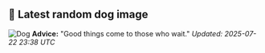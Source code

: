 ## 🐶 Latest random dog image
![Dog](https://images.dog.ceo/breeds/kelpie/n02105412_216.jpg)
**Advice:** "Good things come to those who wait."
*Updated: 2025-07-22 23:38 UTC*
